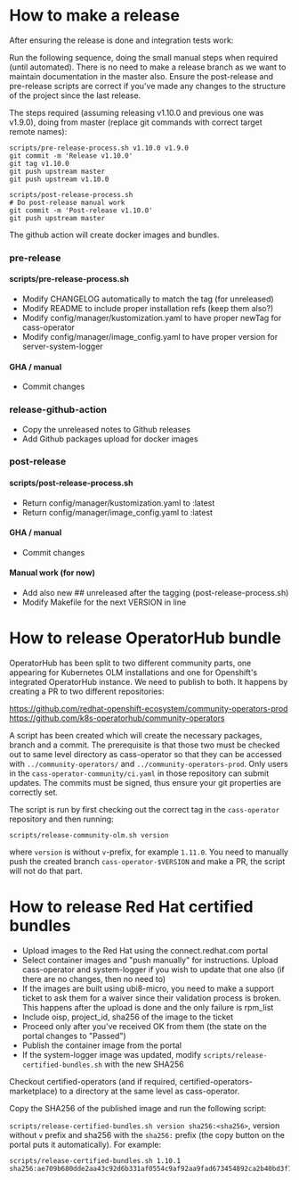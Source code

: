 # How to make a release

After ensuring the release is done and integration tests work:

Run the following sequence, doing the small manual steps when required (until automated). There is no need to make a release branch as we want to maintain documentation in the master also.
Ensure the post-release and pre-release scripts are correct if you've made any changes to the structure of the project since the last release.

The steps required (assuming releasing v1.10.0 and previous one was v1.9.0), doing from master (replace git commands with correct target remote names):

```
scripts/pre-release-process.sh v1.10.0 v1.9.0
git commit -m 'Release v1.10.0'
git tag v1.10.0
git push upstream master
git push upstream v1.10.0
```

```
scripts/post-release-process.sh
# Do post-release manual work
git commit -m 'Post-release v1.10.0'
git push upstream master
```

The github action will create docker images and bundles.

### pre-release

#### scripts/pre-release-process.sh
* Modify CHANGELOG automatically to match the tag (for unreleased)
* Modify README to include proper installation refs (keep them also?)
* Modify config/manager/kustomization.yaml to have proper newTag for cass-operator
* Modify config/manager/image_config.yaml to have proper version for server-system-logger

#### GHA / manual
* Commit changes

### release-github-action

* Copy the unreleased notes to Github releases
* Add Github packages upload for docker images

### post-release

#### scripts/post-release-process.sh
* Return config/manager/kustomization.yaml to :latest
* Return config/manager/image_config.yaml to :latest

#### GHA / manual
* Commit changes

#### Manual work (for now)
* Add also new ## unreleased after the tagging (post-release-process.sh)
* Modify Makefile for the next VERSION in line

# How to release OperatorHub bundle

OperatorHub has been split to two different community parts, one appearing for Kubernetes OLM installations and one for Openshift's integrated OperatorHub instance. We need to publish to both.
It happens by creating a PR to two different repositories:

https://github.com/redhat-openshift-ecosystem/community-operators-prod
https://github.com/k8s-operatorhub/community-operators

A script has been created which will create the necessary packages, branch and a commit. The prerequisite is that those two must be checked out to same level directory as cass-operator so that they
can be accessed with ``../community-operators/`` and ``../community-operators-prod``. Only users in the ``cass-operator-community/ci.yaml`` in those repository can submit updates. The commits
must be signed, thus ensure your git properties are correctly set.

The script is run by first checking out the correct tag in the ``cass-operator`` repository and then running:

``scripts/release-community-olm.sh version`` 

where ``version`` is without ``v``-prefix, for example ``1.11.0``. You need to manually push the created branch ``cass-operator-$VERSION`` and make a PR, the script will not do that part.

# How to release Red Hat certified bundles

* Upload images to the Red Hat using the connect.redhat.com portal
* Select container images and "push manually" for instructions. Upload cass-operator and system-logger if you wish to update that one also (if there are no changes, then no need to)
* If the images are built using ubi8-micro, you need to make a support ticket to ask them for a waiver since their validation process is broken. This happens after the upload is done and the
  only failure is rpm_list
* Include oisp, project_id, sha256 of the image to the ticket
* Proceed only after you've received OK from them (the state on the portal changes to "Passed")
* Publish the container image from the portal
* If the system-logger image was updated, modify ``scripts/release-certified-bundles.sh`` with the new SHA256  

Checkout certified-operators (and if required, certified-operators-marketplace) to a directory at the same level as cass-operator. 

Copy the SHA256 of the published image and run the following script:

``scripts/release-certified-bundles.sh version sha256:<sha256>``, version without ``v`` prefix and sha256 with the ``sha256:`` prefix (the copy button on the portal puts it automatically). For example:

```
scripts/release-certified-bundles.sh 1.10.1 sha256:ae709b680dde2aa43c92d6b331af0554c9af92aa9fad673454892ca2b40bd3f7
```
